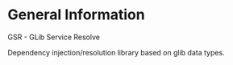 
General Information
===================

GSR - GLib Service Resolve

Dependency injection/resolution library based on glib data types.

